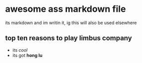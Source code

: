 # awesome ass markdown file

its markdown and im writin it, ig this will also be used elsewhere

## top ten reasons to play limbus company

- its _cool_
- its got **hong lu**
